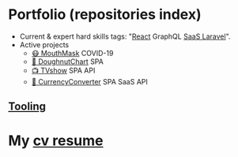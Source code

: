 # Portfolio (repositories index)

- Current & expert hard skills tags: "[React](https://github.com/noud/frontend) GraphQL [SaaS Laravel](https://github.com/noud/saas)".
- Active projects
    - [😷 MouthMask](https://github.com/noud/mouth-mask) COVID-19
    - [🍩 DoughnutChart](https://github.com/noud/cra-chartjs) SPA
    - [📺 TVshow](https://github.com/noud/cra-tv-show) SPA API
    - [💱 CurrencyConverter](https://github.com/noud/CurrencyConverter-SaaS) SPA SaaS API

## [Tooling](https://github.com/noud/portfolio/blob/master/README_Tooling.md)

# My [cv resume](https://github.com/noud/resume#cv-resume)